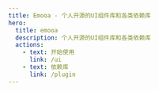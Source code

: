 ```yaml
---
title: Emooa - 个人开源的UI组件库和各类依赖库
hero:
  title: emooa
  description: 个人开源的UI组件库和各类依赖库
  actions:
    - text: 开始使用
      link: /ui
    - text: 依赖库
      link: /plugin
---
```

